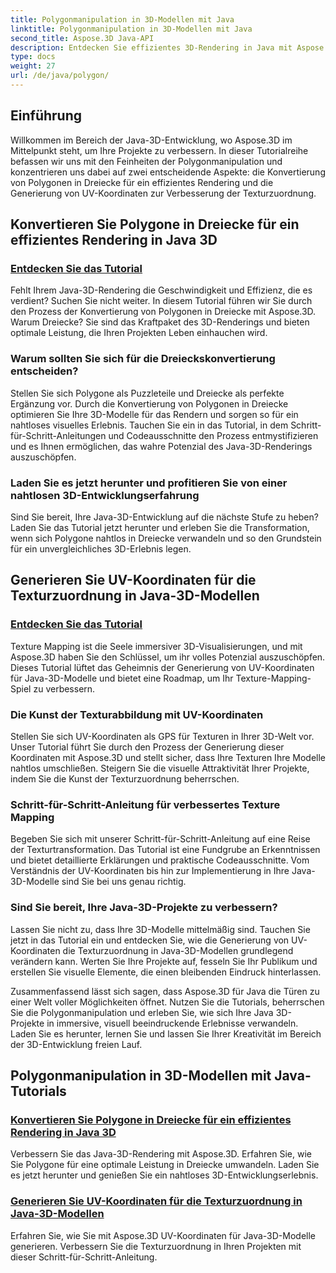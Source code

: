 ```yaml
---
title: Polygonmanipulation in 3D-Modellen mit Java
linktitle: Polygonmanipulation in 3D-Modellen mit Java
second_title: Aspose.3D Java-API
description: Entdecken Sie effizientes 3D-Rendering in Java mit Aspose.3D-Tutorials. Konvertieren Sie Polygone in Dreiecke und generieren Sie UV-Koordinaten für optimale Leistung und verbesserte Texturabbildung.
type: docs
weight: 27
url: /de/java/polygon/
---
```

## Einführung

Willkommen im Bereich der Java-3D-Entwicklung, wo Aspose.3D im Mittelpunkt steht, um Ihre Projekte zu verbessern. In dieser Tutorialreihe befassen wir uns mit den Feinheiten der Polygonmanipulation und konzentrieren uns dabei auf zwei entscheidende Aspekte: die Konvertierung von Polygonen in Dreiecke für ein effizientes Rendering und die Generierung von UV-Koordinaten zur Verbesserung der Texturzuordnung.

## Konvertieren Sie Polygone in Dreiecke für ein effizientes Rendering in Java 3D

### [Entdecken Sie das Tutorial](./convert-polygons-triangles/)

Fehlt Ihrem Java-3D-Rendering die Geschwindigkeit und Effizienz, die es verdient? Suchen Sie nicht weiter. In diesem Tutorial führen wir Sie durch den Prozess der Konvertierung von Polygonen in Dreiecke mit Aspose.3D. Warum Dreiecke? Sie sind das Kraftpaket des 3D-Renderings und bieten optimale Leistung, die Ihren Projekten Leben einhauchen wird.

### Warum sollten Sie sich für die Dreieckskonvertierung entscheiden?

Stellen Sie sich Polygone als Puzzleteile und Dreiecke als perfekte Ergänzung vor. Durch die Konvertierung von Polygonen in Dreiecke optimieren Sie Ihre 3D-Modelle für das Rendern und sorgen so für ein nahtloses visuelles Erlebnis. Tauchen Sie ein in das Tutorial, in dem Schritt-für-Schritt-Anleitungen und Codeausschnitte den Prozess entmystifizieren und es Ihnen ermöglichen, das wahre Potenzial des Java-3D-Renderings auszuschöpfen.

### Laden Sie es jetzt herunter und profitieren Sie von einer nahtlosen 3D-Entwicklungserfahrung

Sind Sie bereit, Ihre Java-3D-Entwicklung auf die nächste Stufe zu heben? Laden Sie das Tutorial jetzt herunter und erleben Sie die Transformation, wenn sich Polygone nahtlos in Dreiecke verwandeln und so den Grundstein für ein unvergleichliches 3D-Erlebnis legen.

## Generieren Sie UV-Koordinaten für die Texturzuordnung in Java-3D-Modellen

### [Entdecken Sie das Tutorial](./generate-uv-coordinates/)

Texture Mapping ist die Seele immersiver 3D-Visualisierungen, und mit Aspose.3D haben Sie den Schlüssel, um ihr volles Potenzial auszuschöpfen. Dieses Tutorial lüftet das Geheimnis der Generierung von UV-Koordinaten für Java-3D-Modelle und bietet eine Roadmap, um Ihr Texture-Mapping-Spiel zu verbessern.

### Die Kunst der Texturabbildung mit UV-Koordinaten

Stellen Sie sich UV-Koordinaten als GPS für Texturen in Ihrer 3D-Welt vor. Unser Tutorial führt Sie durch den Prozess der Generierung dieser Koordinaten mit Aspose.3D und stellt sicher, dass Ihre Texturen Ihre Modelle nahtlos umschließen. Steigern Sie die visuelle Attraktivität Ihrer Projekte, indem Sie die Kunst der Texturzuordnung beherrschen.

### Schritt-für-Schritt-Anleitung für verbessertes Texture Mapping

Begeben Sie sich mit unserer Schritt-für-Schritt-Anleitung auf eine Reise der Texturtransformation. Das Tutorial ist eine Fundgrube an Erkenntnissen und bietet detaillierte Erklärungen und praktische Codeausschnitte. Vom Verständnis der UV-Koordinaten bis hin zur Implementierung in Ihre Java-3D-Modelle sind Sie bei uns genau richtig.

### Sind Sie bereit, Ihre Java-3D-Projekte zu verbessern?

Lassen Sie nicht zu, dass Ihre 3D-Modelle mittelmäßig sind. Tauchen Sie jetzt in das Tutorial ein und entdecken Sie, wie die Generierung von UV-Koordinaten die Texturzuordnung in Java-3D-Modellen grundlegend verändern kann. Werten Sie Ihre Projekte auf, fesseln Sie Ihr Publikum und erstellen Sie visuelle Elemente, die einen bleibenden Eindruck hinterlassen.

Zusammenfassend lässt sich sagen, dass Aspose.3D für Java die Türen zu einer Welt voller Möglichkeiten öffnet. Nutzen Sie die Tutorials, beherrschen Sie die Polygonmanipulation und erleben Sie, wie sich Ihre Java 3D-Projekte in immersive, visuell beeindruckende Erlebnisse verwandeln. Laden Sie es herunter, lernen Sie und lassen Sie Ihrer Kreativität im Bereich der 3D-Entwicklung freien Lauf.
## Polygonmanipulation in 3D-Modellen mit Java-Tutorials
### [Konvertieren Sie Polygone in Dreiecke für ein effizientes Rendering in Java 3D](./convert-polygons-triangles/)
Verbessern Sie das Java-3D-Rendering mit Aspose.3D. Erfahren Sie, wie Sie Polygone für eine optimale Leistung in Dreiecke umwandeln. Laden Sie es jetzt herunter und genießen Sie ein nahtloses 3D-Entwicklungserlebnis.
### [Generieren Sie UV-Koordinaten für die Texturzuordnung in Java-3D-Modellen](./generate-uv-coordinates/)
Erfahren Sie, wie Sie mit Aspose.3D UV-Koordinaten für Java-3D-Modelle generieren. Verbessern Sie die Texturzuordnung in Ihren Projekten mit dieser Schritt-für-Schritt-Anleitung.